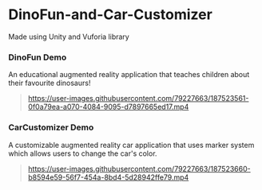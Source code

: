 # DinoFun-and-Car-Customizer
Made using Unity and Vuforia library

### DinoFun Demo
An educational augmented reality application that teaches children about their favourite dinosaurs!

> https://user-images.githubusercontent.com/79227663/187523561-0f0a79ea-a070-4084-9095-d7897665ed17.mp4

### CarCustomizer Demo
A customizable augmented reality car application that uses marker system which allows users to change the car's color. 

> https://user-images.githubusercontent.com/79227663/187523660-b8594e59-56f7-454a-8bd4-5d28942ffe79.mp4

